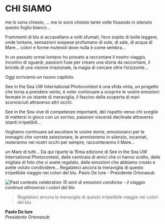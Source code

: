 # CHI SIAMO

me lo sono chiesto, ... me lo sono chiesto tante volte fissando in silenzio questo foglio bianco...

Frammenti di blu si accavallano a volti sfumati, l’eco sopito di bolle leggere, onde lontane, sensazioni sospese profumano di sole, di sale, di acqua di Mare... colori e forme mutevoli dove nulla è come sembra...

In un passato ormai lontano ho provato a raccontare il nostro viaggio, incontro di sguardi, passioni fuse per creare una storia da raccontare, il brivido di una visione irrazionale, la magia di cercare oltre l’orizzonte...

Oggi scriviamo un nuovo capitolo.

See in the Sea UW International Photocontest è una sfida vinta, un progetto che torna a prendere vento, è voler continuare a scoprire le vostre emozioni fermate in un istante di meraviglia, il fascino della scoperta di mari sconosciuti attraverso altri occhi.

See in the Sea vive di competenze importanti, del rispetto verso chi sceglie di mettersi in gioco con un sorriso, passioni viscerali declinate attraverso istanti irripetibili...

Vogliamo continuare ad ascoltare le vostre storie, emozionarci per le immagini che vorrete selezionare, le ammireremo in silenzio, incantati, resteranno nei nostri occhi per sempre, racconteranno il Mare...

un Mare di tutti... Da qui riparte la 15ma edizione di See in the Sea UW International Photocontest, dalle centinaia di amici che ci hanno scelto, dalle migliaia di foto che ci avete regalato, dalle emozioni che abbiamo creato e avete voluto condividere... Regalateci ancora la meraviglia di questo irripetibile viaggio nei colori del blu. Paolo De Iure - Presidente Ortonasub

![Past contests celebration](../public/images/home/past-contests.jpg)
_15 anni di emozioni condivise - il viaggio continua attraverso i colori del blu_

> Regalateci ancora la meraviglia di questo irripetibile viaggio nei colori del blu.

**Paolo De Iure**  
_Presidente Ortonasub_
